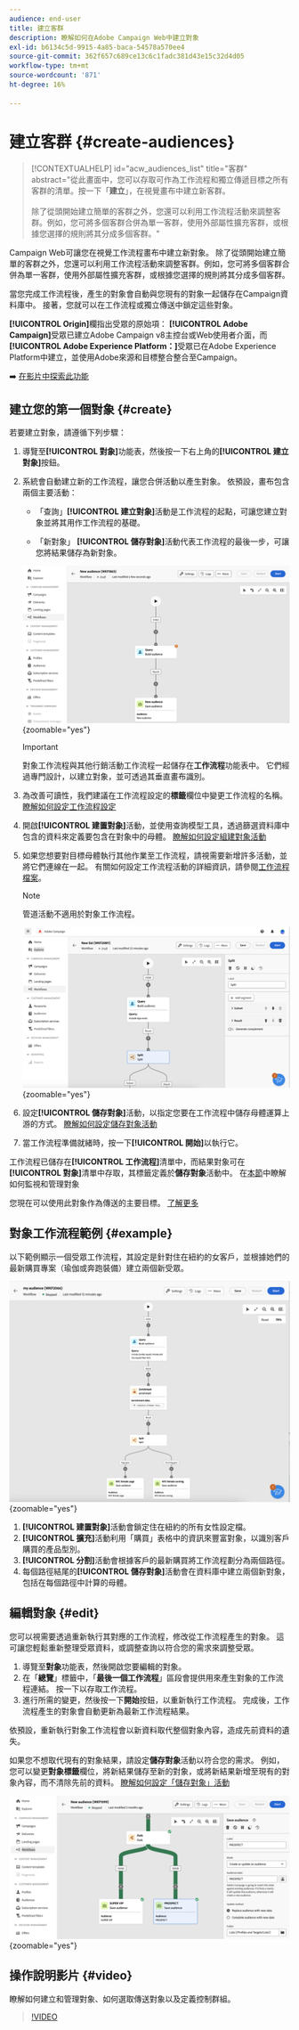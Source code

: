 ```yaml
---
audience: end-user
title: 建立客群
description: 瞭解如何在Adobe Campaign Web中建立對象
exl-id: b6134c5d-9915-4a85-baca-54578a570ee4
source-git-commit: 362f657c689ce13c6c1fadc381d43e15c32d4d05
workflow-type: tm+mt
source-wordcount: '871'
ht-degree: 16%

---
```


# 建立客群 {#create-audiences}

>[!CONTEXTUALHELP]
>id="acw_audiences_list"
>title="客群"
>abstract="從此畫面中，您可以存取可作為工作流程和獨立傳遞目標之所有客群的清單。按一下「**建立**」，在視覺畫布中建立新客群。<br/><br/>除了從頭開始建立簡單的客群之外，您還可以利用工作流程活動來調整客群。例如，您可將多個客群合併為單一客群，使用外部屬性擴充客群，或根據您選擇的規則將其分成多個客群。"

<!--
[!CONTEXTUALHELP]
>id="acw_audiences_create_settings"
>title="Audience settings"
>abstract="Enter the name of the audience and additional options, then click the **Create Audience** button."-->

Campaign Web可讓您在視覺工作流程畫布中建立新對象。 除了從頭開始建立簡單的客群之外，您還可以利用工作流程活動來調整客群。例如，您可將多個客群合併為單一客群，使用外部屬性擴充客群，或根據您選擇的規則將其分成多個客群。

當您完成工作流程後，產生的對象會自動與您現有的對象一起儲存在Campaign資料庫中。 接著，您就可以在工作流程或獨立傳送中鎖定這些對象。

**[!UICONTROL Origin]**&#x200B;欄指出受眾的原始項： **[!UICONTROL Adobe Campaign]**&#x200B;受眾已建立Adobe Campaign v8主控台或Web使用者介面，而&#x200B;**[!UICONTROL Adobe Experience Platform：]**&#x200B;受眾已在Adobe Experience Platform中建立，並使用Adobe來源和目標整合整合至Campaign。

➡️ [在影片中探索此功能](#video)

## 建立您的第一個對象 {#create}

若要建立對象，請遵循下列步驟：

1. 導覽至&#x200B;**[!UICONTROL 對象]**&#x200B;功能表，然後按一下右上角的&#x200B;**[!UICONTROL 建立對象]**&#x200B;按鈕。

1. 系統會自動建立新的工作流程，讓您合併活動以產生對象。 依預設，畫布包含兩個主要活動：

   * 「查詢」**[!UICONTROL 建立對象]**&#x200B;活動是工作流程的起點，可讓您建立對象並將其用作工作流程的基礎。

   * 「新對象」 **[!UICONTROL 儲存對象]**&#x200B;活動代表工作流程的最後一步，可讓您將結果儲存為新對象。

   ![](assets/create-audience-blank.png){zoomable="yes"}

   >[!IMPORTANT]
   >
   >對象工作流程與其他行銷活動工作流程一起儲存在&#x200B;**工作流程**&#x200B;功能表中。 它們經過專門設計，以建立對象，並可透過其垂直畫布識別。

1. 為改善可讀性，我們建議在工作流程設定的&#x200B;**標籤**&#x200B;欄位中變更工作流程的名稱。 [瞭解如何設定工作流程設定](../workflows/workflow-settings.md)

1. 開啟&#x200B;**[!UICONTROL 建置對象]**&#x200B;活動，並使用查詢模型工具，透過篩選資料庫中包含的資料來定義要包含在對象中的母體。 [瞭解如何設定組建對象活動](../workflows/activities/build-audience.md)

1. 如果您想要對目標母體執行其他作業至工作流程，請視需要新增許多活動，並將它們連線在一起。 有關如何設定工作流程活動的詳細資訊，請參閱[工作流程檔案](../workflows/activities/about-activities.md)。

   >[!NOTE]
   >
   >管道活動不適用於對象工作流程。

   ![](assets/audience-creation-canvas.png){zoomable="yes"}

1. 設定&#x200B;**[!UICONTROL 儲存對象]**&#x200B;活動，以指定您要在工作流程中儲存母體運算上游的方式。 [瞭解如何設定儲存對象活動](../workflows/activities/save-audience.md)

1. 當工作流程準備就緒時，按一下&#x200B;**[!UICONTROL 開始]**&#x200B;以執行它。

工作流程已儲存在&#x200B;**[!UICONTROL 工作流程]**&#x200B;清單中，而結果對象可在&#x200B;**[!UICONTROL 對象]**&#x200B;清單中存取，其標籤定義於&#x200B;**儲存對象**&#x200B;活動中。 在[本節](manage-audience.md)中瞭解如何監視和管理對象

您現在可以使用此對象作為傳送的主要目標。 [了解更多](add-audience.md)

## 對象工作流程範例 {#example}

以下範例顯示一個受眾工作流程，其設定是針對住在紐約的女客戶，並根據她們的最新購買專案（瑜伽或奔跑裝備）建立兩個新受眾。

![](assets/audiences-example.png){zoomable="yes"}

1. **[!UICONTROL 建置對象]**&#x200B;活動會鎖定住在紐約的所有女性設定檔。
1. **[!UICONTROL 擴充]**&#x200B;活動利用「購買」表格中的資訊來豐富對象，以識別客戶購買的產品型別。
1. **[!UICONTROL 分割]**&#x200B;活動會根據客戶的最新購買將工作流程劃分為兩個路徑。
1. 每個路徑結尾的&#x200B;**[!UICONTROL 儲存對象]**&#x200B;活動會在資料庫中建立兩個新對象，包括在每個路徑中計算的母體。

## 編輯對象 {#edit}

您可以視需要透過重新執行其對應的工作流程，修改從工作流程產生的對象。 這可讓您輕鬆重新整理受眾資料，或調整查詢以符合您的需求來調整受眾。

1. 導覽至&#x200B;**對象**&#x200B;功能表，然後開啟您要編輯的對象。
1. 在「**總覽**」標籤中，「**最後一個工作流程**」區段會提供用來產生對象的工作流程連結。 按一下以存取工作流程。
1. 進行所需的變更，然後按一下&#x200B;**開始**&#x200B;按鈕，以重新執行工作流程。 完成後，工作流程產生的對象會自動更新為最新工作流程結果。

依預設，重新執行對象工作流程會以新資料取代整個對象內容，造成先前資料的遺失。

如果您不想取代現有的對象結果，請設定&#x200B;**儲存對象**&#x200B;活動以符合您的需求。 例如，您可以變更&#x200B;**對象標籤**&#x200B;欄位，將新結果儲存至新的對象，或將新結果新增至現有的對象內容，而不清除先前的資料。 [瞭解如何設定「儲存對象」活動](../workflows/activities/save-audience.md)

![](assets/edit-audience-save.png){zoomable="yes"}

## 操作說明影片 {#video}

瞭解如何建立和管理對象、如何選取傳送對象以及定義控制群組。

>[!VIDEO](https://video.tv.adobe.com/v/3425861?quality=12)
